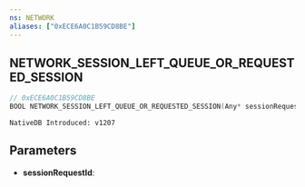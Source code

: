 ```yaml
---
ns: NETWORK
aliases: ["0xECE6A0C1B59CD8BE"]
---
```

## NETWORK_SESSION_LEFT_QUEUE_OR_REQUESTED_SESSION

```c
// 0xECE6A0C1B59CD8BE
BOOL NETWORK_SESSION_LEFT_QUEUE_OR_REQUESTED_SESSION(Any* sessionRequestId);
```

```
NativeDB Introduced: v1207
```

## Parameters
* **sessionRequestId**:
